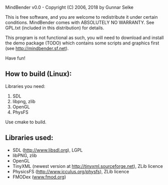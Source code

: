 MindBender v0.0 - Copyright (C) 2006, 2018 by Gunnar Selke

This is free software, and you are welcome to redistribute it under certain conditions.
MindBender comes with ABSOLUTELY NO WARRANTY. 
See GPL.txt (included in this distribution) for details.

This program is not functional as such, you will need to download and install the demo package (TODO)
which contains some scripts and graphics first (see http://mindbender.sf.net).

Have fun!

How to build (Linux):
---------------------

Libraries you need: 
 1. SDL
 2. libpng, zlib
 3. OpenGL
 4. PhysFS

Use cmake to build.

Libraries used:
---------------

 - SDL (http://www.libsdl.org), LGPL
 - libPNG, zlib
 - OpenGL
 - TinyXML (newest version at http://tinyxml.sourceforge.net), ZLib licence
 - PhysicsFS (http://www.icculus.org/physfs), ZLib licence
 - FMODex (www.fmod.org)
